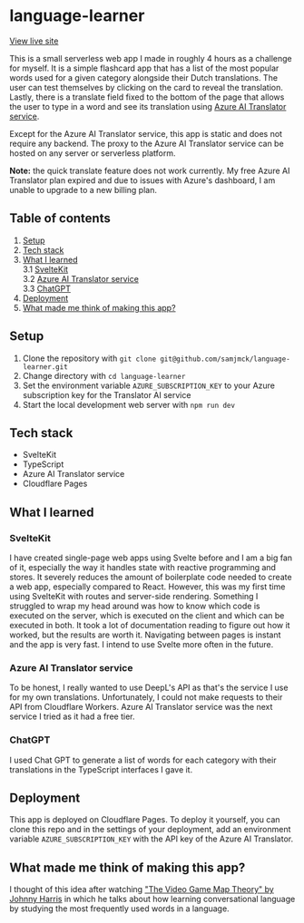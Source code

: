 # language-learner

[View live site](https://language.samjmck.com)

This is a small serverless web app I made in roughly 4 hours as a challenge for myself. It is a simple flashcard app that has a list of the most popular words used for a given category alongside their Dutch translations. The user can test themselves by clicking on the card to reveal the translation. Lastly, there is a translate field fixed to the bottom of the page that allows the user to type in a word and see its translation using [Azure AI Translator service](https://learn.microsoft.com/en-us/azure/ai-services/translator/).

Except for the Azure AI Translator service, this app is static and does not require any backend. The proxy to the Azure AI Translator service can be hosted on any server or serverless platform.

**Note:** the quick translate feature does not work currently. My free Azure AI Translator plan expired and due to issues with Azure's dashboard, I am unable to upgrade to a new billing plan.

## Table of contents

1. [Setup](#setup)
2. [Tech stack](#tech-stack)
3. [What I learned](#what-i-learned)  
  3.1 [SvelteKit](#sveltekit)  
  3.2 [Azure AI Translator service](#azure-ai-translator-service)  
  3.3 [ChatGPT](#chatgpt)  
4. [Deployment](#deployment)
5. [What made me think of making this app?](#what-made-me-think-of-making-this-app)

## Setup

1. Clone the repository with `git clone git@github.com/samjmck/language-learner.git`
2. Change directory with `cd language-learner`
3. Set the environment variable `AZURE_SUBSCRIPTION_KEY` to your Azure subscription key for the Translator AI service
4. Start the local development web server with `npm run dev`

## Tech stack

- SvelteKit
- TypeScript
- Azure AI Translator service
- Cloudflare Pages

## What I learned

### SvelteKit

I have created single-page web apps using Svelte before and I am a big fan of it, especially the way it handles state with reactive programming and stores. It severely reduces the amount of boilerplate code needed to create a web app, especially compared to React. However, this was my first time using SvelteKit with routes and server-side rendering. Something I struggled to wrap my head around was how to know which code is executed on the server, which is executed on the client and which can be executed in both. It took a lot of documentation reading to figure out how it worked, but the results are worth it. Navigating between pages is instant and the app is very fast. I intend to use Svelte more often in the future.

### Azure AI Translator service

To be honest, I really wanted to use DeepL's API as that's the service I use for my own translations. Unfortunately, I could not make requests to their API from Cloudflare Workers. Azure AI Translator service was the next service I tried as it had a free tier. 

### ChatGPT

I used Chat GPT to generate a list of words for each category with their translations in the TypeScript interfaces I gave it.

## Deployment

This app is deployed on Cloudflare Pages. To deploy it yourself, you can clone this repo and in the settings of your deployment, add an environment variable `AZURE_SUBSCRIPTION_KEY` with the API key of the Azure AI Translator. 

## What made me think of making this app?

I thought of this idea after watching ["The Video Game Map Theory" by Johnny Harris](https://youtu.be/3i1lNJPY-4Q) in which he talks about how learning conversational language by studying the most frequently used words in a language.
